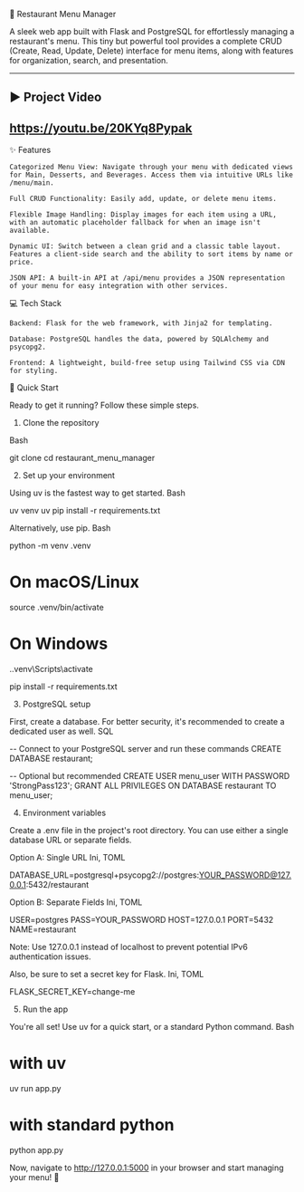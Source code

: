 🍔 Restaurant Menu Manager

A sleek web app built with Flask and PostgreSQL for effortlessly managing a restaurant's menu. This tiny but powerful tool provides a complete CRUD (Create, Read, Update, Delete) interface for menu items, along with features for organization, search, and presentation.

---

## ▶️ Project Video
https://youtu.be/20KYq8Pypak
---

✨ Features

    Categorized Menu View: Navigate through your menu with dedicated views for Main, Desserts, and Beverages. Access them via intuitive URLs like /menu/main.

    Full CRUD Functionality: Easily add, update, or delete menu items.

    Flexible Image Handling: Display images for each item using a URL, with an automatic placeholder fallback for when an image isn't available.

    Dynamic UI: Switch between a clean grid and a classic table layout. Features a client-side search and the ability to sort items by name or price.

    JSON API: A built-in API at /api/menu provides a JSON representation of your menu for easy integration with other services.

💻 Tech Stack

    Backend: Flask for the web framework, with Jinja2 for templating.

    Database: PostgreSQL handles the data, powered by SQLAlchemy and psycopg2.

    Frontend: A lightweight, build-free setup using Tailwind CSS via CDN for styling.

🚀 Quick Start

Ready to get it running? Follow these simple steps.

1. Clone the repository

Bash

git clone <your-repo-url>
cd restaurant_menu_manager

2. Set up your environment

Using uv is the fastest way to get started.
Bash

uv venv
uv pip install -r requirements.txt

Alternatively, use pip.
Bash

python -m venv .venv

# On macOS/Linux
source .venv/bin/activate

# On Windows
.\.venv\Scripts\activate

pip install -r requirements.txt

3. PostgreSQL setup

First, create a database. For better security, it's recommended to create a dedicated user as well.
SQL

-- Connect to your PostgreSQL server and run these commands
CREATE DATABASE restaurant;

-- Optional but recommended
CREATE USER menu_user WITH PASSWORD 'StrongPass123';
GRANT ALL PRIVILEGES ON DATABASE restaurant TO menu_user;

4. Environment variables

Create a .env file in the project's root directory. You can use either a single database URL or separate fields.

Option A: Single URL
Ini, TOML

DATABASE_URL=postgresql+psycopg2://postgres:YOUR_PASSWORD@127.0.0.1:5432/restaurant

Option B: Separate Fields
Ini, TOML

USER=postgres
PASS=YOUR_PASSWORD
HOST=127.0.0.1
PORT=5432
NAME=restaurant

Note: Use 127.0.0.1 instead of localhost to prevent potential IPv6 authentication issues.

Also, be sure to set a secret key for Flask.
Ini, TOML

FLASK_SECRET_KEY=change-me

5. Run the app

You're all set! Use uv for a quick start, or a standard Python command.
Bash

# with uv
uv run app.py

# with standard python
python app.py

Now, navigate to http://127.0.0.1:5000 in your browser and start managing your menu! 🚀